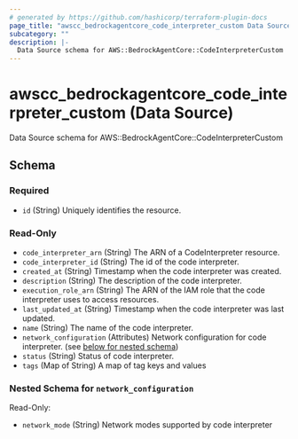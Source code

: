 ```yaml
---
# generated by https://github.com/hashicorp/terraform-plugin-docs
page_title: "awscc_bedrockagentcore_code_interpreter_custom Data Source - terraform-provider-awscc"
subcategory: ""
description: |-
  Data Source schema for AWS::BedrockAgentCore::CodeInterpreterCustom
---
```


# awscc_bedrockagentcore_code_interpreter_custom (Data Source)

Data Source schema for AWS::BedrockAgentCore::CodeInterpreterCustom



<!-- schema generated by tfplugindocs -->
## Schema

### Required

- `id` (String) Uniquely identifies the resource.

### Read-Only

- `code_interpreter_arn` (String) The ARN of a CodeInterpreter resource.
- `code_interpreter_id` (String) The id of the code interpreter.
- `created_at` (String) Timestamp when the code interpreter was created.
- `description` (String) The description of the code interpreter.
- `execution_role_arn` (String) The ARN of the IAM role that the code interpreter uses to access resources.
- `last_updated_at` (String) Timestamp when the code interpreter was last updated.
- `name` (String) The name of the code interpreter.
- `network_configuration` (Attributes) Network configuration for code interpreter. (see [below for nested schema](#nestedatt--network_configuration))
- `status` (String) Status of code interpreter.
- `tags` (Map of String) A map of tag keys and values

<a id="nestedatt--network_configuration"></a>
### Nested Schema for `network_configuration`

Read-Only:

- `network_mode` (String) Network modes supported by code interpreter
